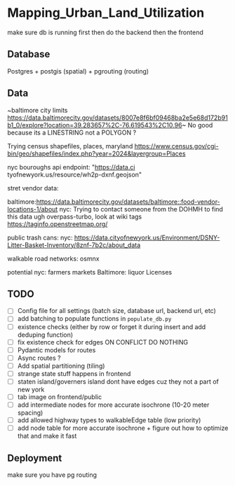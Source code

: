 # Mapping_Urban_Land_Utilization

make sure db is running first
then do the backend 
then the frontend

## Database 
Postgres + postgis (spatial) + pgrouting (routing)
## Data
~baltimore city limits https://data.baltimorecity.gov/datasets/8007e8f6bf09468ba2e5e68d172b91b1_0/explore?location=39.283657%2C-76.619543%2C10.96~ No good because its a LINESTRING not a POLYGON ? 

Trying census shapefiles, places, maryland https://www.census.gov/cgi-bin/geo/shapefiles/index.php?year=2024&layergroup=Places 

nyc bouroughs api endpoint: "https://data.ci
tyofnewyork.us/resource/wh2p-dxnf.geojson"

stret vendor data:

baltimore:https://data.baltimorecity.gov/datasets/baltimore::food-vendor-locations-1/about
nyc: Trying to contact someone from the DOHMH to find this data ugh
overpass-turbo, look at wiki tags https://taginfo.openstreetmap.org/

public trash cans:
nyc: https://data.cityofnewyork.us/Environment/DSNY-Litter-Basket-Inventory/8znf-7b2c/about_data

walkable road networks:
osmnx 


potential
nyc: farmers markets
Baltimore: liquor Licenses


## TODO 
-[ ] Config file for all settings (batch size, database url, backend url, etc)
-[ ] add batching to populate functions in `populate_db.py`
-[ ] existence checks (either by row or forget it during insert and add deduping function)
-[ ] fix existence check for edges ON CONFLICT DO NOTHING 
-[ ] Pydantic models for routes 
-[ ] Async routes ?
-[ ] Add spatial partitioning (tiling)
-[ ] strange state stuff happens in frontend
-[ ] staten island/governers island dont have edges cuz they not a part of new york 
-[ ] tab image on frontend/public
-[ ] add intermediate nodes for more accurate isochrone (10-20 meter spacing)
-[ ] add allowed highway types to walkableEdge table (low priority)
-[ ] add node table for more accurate isochrone + figure out how to optimize that and make it fast

## Deployment 
make sure you have pg routing 


